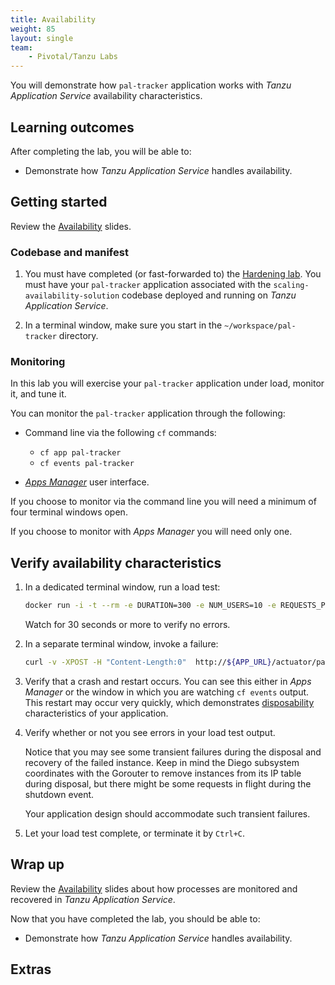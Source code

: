 ```yaml
---
title: Availability
weight: 85
layout: single
team:
    - Pivotal/Tanzu Labs
---
```


You will demonstrate how `pal-tracker` application
works with _Tanzu Application Service_ availability characteristics.

## Learning outcomes

After completing the lab, you will be able to:

-   Demonstrate how _Tanzu Application Service_ handles availability.

## Getting started

Review the
[Availability](https://docs.google.com/presentation/d/1FmUnMpbKKqnIH0y4CxDjB7Vzn7nY0hiGaWngYN6F1oU/present#slide=id.ge9cac6b40d_0_0)
slides.

### Codebase and manifest

1.  You must have completed (or fast-forwarded to) the
    [Hardening lab](../harden/).
    You must have your `pal-tracker` application associated with the
    `scaling-availability-solution` codebase deployed and running on
    _Tanzu Application Service_.

1.  In a terminal window,
    make sure you start in the `~/workspace/pal-tracker` directory.

### Monitoring

In this lab you will exercise your `pal-tracker` application under load,
monitor it,
and tune it.

You can monitor the `pal-tracker` application through the following:

-   Command line via the following `cf` commands:

    -   `cf app pal-tracker`
    -   `cf events pal-tracker`

-   [_Apps Manager_](https://docs.pivotal.io/application-service/2-11/console/dev-console.html)
    user interface.

If you choose to monitor via the command line you will need a minimum of
four terminal windows open.

If you choose to monitor with _Apps Manager_ you will need only one.

## Verify availability characteristics

1.  In a dedicated terminal window,
    run a load test:

    ```bash
    docker run -i -t --rm -e DURATION=300 -e NUM_USERS=10 -e REQUESTS_PER_SECOND=5 -e URL=http://pal-tracker-${UNIQUE_IDENTIFIER}.${DOMAIN} pivotaleducation/loadtest
    ```

    Watch for 30 seconds or more to verify no errors.

1.  In a separate terminal window,
    invoke a failure:

    ```bash
    curl -v -XPOST -H "Content-Length:0"  http://${APP_URL}/actuator/palTrackerFailure
    ```

1.  Verify that a crash and restart occurs.
    You can see this either in _Apps Manager_ or
    the window in which you are watching `cf events` output.
    This restart may occur very quickly, which demonstrates
    [disposability](https://12factor.net/disposability)
    characteristics of your application.

1.  Verify whether or not you see errors in your load test output.

    Notice that you may see some transient failures during the disposal
    and recovery of the failed instance.
    Keep in mind the Diego subsystem coordinates with the Gorouter to
    remove instances from its IP table during disposal,
    but there might be some requests in flight during the shutdown
    event.

    Your application design should accommodate such transient
    failures.

1.  Let your load test complete,
    or terminate it by `Ctrl+C`.

## Wrap up

Review the
[Availability](https://docs.google.com/presentation/d/1FmUnMpbKKqnIH0y4CxDjB7Vzn7nY0hiGaWngYN6F1oU/present#slide=id.ge9cac6b40d_0_0)
slides about how processes are monitored and recovered in
_Tanzu Application Service_.

Now that you have completed the lab, you should be able to:

-   Demonstrate how _Tanzu Application Service_ handles availability.

## Extras
